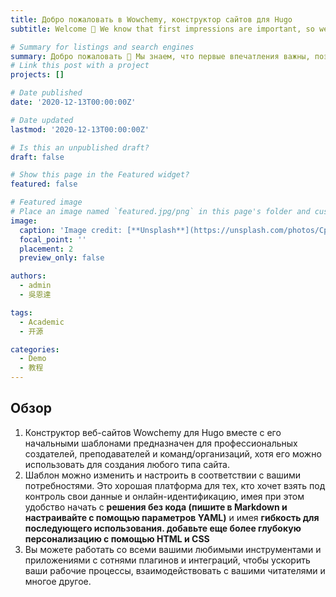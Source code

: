 ```yaml
---
title: Добро пожаловать в Wowchemy, конструктор сайтов для Hugo
subtitle: Welcome 👋 We know that first impressions are important, so we've populated your new site with some initial content to help you get familiar with everything in no time.

# Summary for listings and search engines
summary: Добро пожаловать 👋 Мы знаем, что первые впечатления важны, поэтому мы заполнили ваш новый сайт некоторым исходным контентом, чтобы помочь вам быстро со всем ознакомиться.
# Link this post with a project
projects: []

# Date published
date: '2020-12-13T00:00:00Z'

# Date updated
lastmod: '2020-12-13T00:00:00Z'

# Is this an unpublished draft?
draft: false

# Show this page in the Featured widget?
featured: false

# Featured image
# Place an image named `featured.jpg/png` in this page's folder and customize its options here.
image:
  caption: 'Image credit: [**Unsplash**](https://unsplash.com/photos/CpkOjOcXdUY)'
  focal_point: ''
  placement: 2
  preview_only: false

authors:
  - admin
  - 吳恩達

tags:
  - Academic
  - 开源

categories:
  - Demo
  - 教程
---
```


## Обзор

1. Конструктор веб-сайтов Wowchemy для Hugo вместе с его начальными шаблонами предназначен для профессиональных создателей, преподавателей и команд/организаций, хотя его можно использовать для создания любого типа сайта.
2. Шаблон можно изменить и настроить в соответствии с вашими потребностями. Это хорошая платформа для тех, кто хочет взять под контроль свои данные и онлайн-идентификацию, имея при этом удобство начать с **решения без кода (пишите в Markdown и настраивайте с помощью параметров YAML)** и имея **гибкость для последующего использования. добавьте еще более глубокую персонализацию с помощью HTML и CSS**
3. Вы можете работать со всеми вашими любимыми инструментами и приложениями с сотнями плагинов и интеграций, чтобы ускорить ваши рабочие процессы, взаимодействовать с вашими читателями и многое другое.



